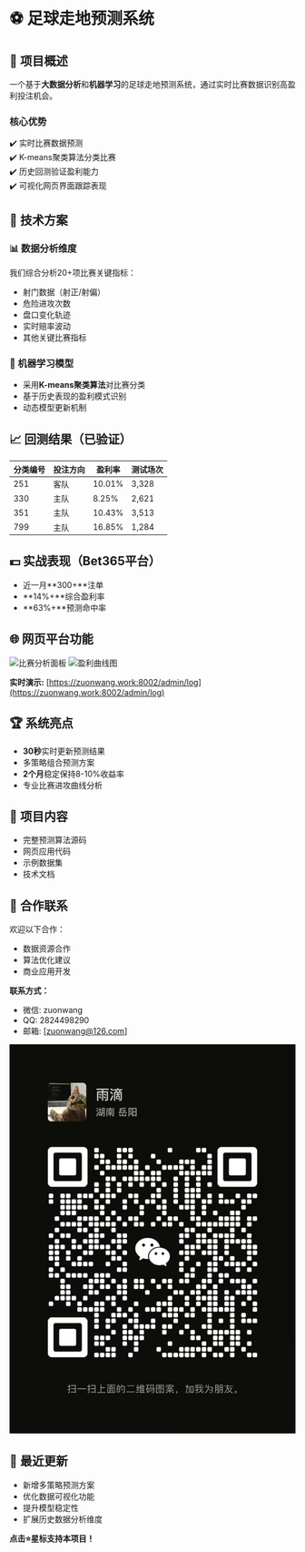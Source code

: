 # ⚽ 足球走地预测系统

## 📌 项目概述
一个基于**大数据分析**和**机器学习**的足球走地预测系统，通过实时比赛数据识别高盈利投注机会。

### 核心优势
✔️ 实时比赛数据预测  
✔️ K-means聚类算法分类比赛  
✔️ 历史回测验证盈利能力  
✔️ 可视化网页界面跟踪表现  

## 🔧 技术方案

### 📊 数据分析维度
我们综合分析20+项比赛关键指标：
- 射门数据（射正/射偏）
- 危险进攻次数
- 盘口变化轨迹
- 实时赔率波动
- 其他关键比赛指标

### 🤖 机器学习模型
- 采用**K-means聚类算法**对比赛分类
- 基于历史表现的盈利模式识别
- 动态模型更新机制

## 📈 回测结果（已验证）

| 分类编号 | 投注方向 | 盈利率 | 测试场次 |
|----------|----------|--------|----------|
| 251      | 客队     | 10.01% | 3,328    |
| 330      | 主队     | 8.25%  | 2,621    |
| 351      | 主队     | 10.43% | 3,513    |
| 799      | 主队     | 16.85% | 1,284    |

## 💵 实战表现（Bet365平台）
- 近一月**300+**注单
- **14%+**综合盈利率
- **63%+**预测命中率

## 🌐 网页平台功能
![比赛分析面板](https://github.com/user-attachments/assets/8a3eea9b-2a01-4a76-8b97-116c2c5d4f70)
![盈利曲线图](https://github.com/user-attachments/assets/d3818582-42b5-4c44-ba03-0950f0de32b2)

**实时演示:** [https://zuonwang.work:8002/admin/log](https://zuonwang.work:8002/admin/log)

## 🏆 系统亮点
- **30秒**实时更新预测结果
- 多策略组合预测方案
- **2个月**稳定保持8-10%收益率
- 专业比赛进攻曲线分析

## 📁 项目内容
- 完整预测算法源码
- 网页应用代码
- 示例数据集
- 技术文档

## 💌 合作联系
欢迎以下合作：
- 数据资源合作
- 算法优化建议
- 商业应用开发

**联系方式：**
- 微信: zuonwang
- QQ: 2824498290
- 邮箱: [zuonwang@126.com]

![二维码](https://github.com/wangzurong/football_predict/blob/main/5d5ecd60d6ed7582c70e9cc9f3a8a80.jpg)

## 🔄 最近更新
- 新增多策略预测方案
- 优化数据可视化功能
- 提升模型稳定性
- 扩展历史数据分析维度

**点击⭐星标支持本项目！**
